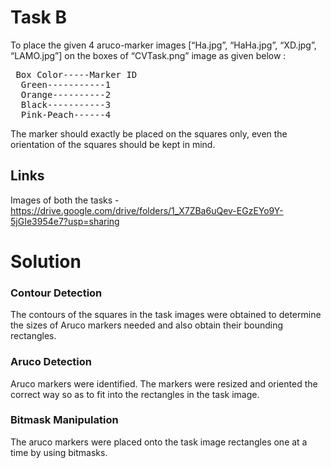 # Task B

To place the given 4 aruco-marker images [“Ha.jpg”, “HaHa.jpg”, “XD.jpg”,
“LAMO.jpg”] on the boxes of “CVTask.png” image as given below :
<pre>
 Box Color-----Marker ID
  Green-----------1
  Orange----------2
  Black-----------3
  Pink-Peach------4
</pre>

The marker should exactly be placed on the squares only, even the orientation of the
squares should be kept in mind.

## Links
Images of both the tasks -
https://drive.google.com/drive/folders/1_X7ZBa6uQev-EGzEYo9Y-5jGIe3954e7?usp=sharing

# Solution
### Contour Detection
The contours of the squares in the task images were obtained to determine the sizes of Aruco markers needed and also obtain their bounding rectangles.
### Aruco Detection
Aruco markers were identified. The markers were resized and oriented the correct way so as to fit into the rectangles in the task image.

### Bitmask Manipulation
The aruco markers were placed onto the task image rectangles one at a time by using bitmasks.
